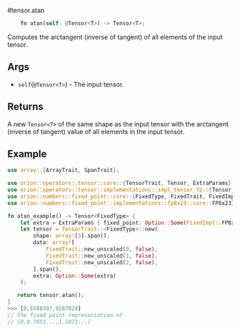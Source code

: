 #tensor.atan

```rust
    fn atan(self: @Tensor<T>) -> Tensor<T>;
```

Computes the arctangent (inverse of tangent) of all elements of the input tensor.

## Args

* `self`(`@Tensor<T>`) - The input tensor.


## Returns

A new `Tensor<T>` of the same shape as the input tensor with 
the arctangent (inverse of tangent) value of all elements in the input tensor.

## Example

```rust
use array::{ArrayTrait, SpanTrait};

use orion::operators::tensor::core::{TensorTrait, Tensor, ExtraParams};
use orion::operators::tensor::implementations::impl_tensor_fp::{Tensor_fp};
use orion::numbers::fixed_point::core::{FixedType, FixedTrait, FixedImpl};
use orion::numbers::fixed_point::implementations::fp8x23::core::FP8x23Impl;

fn atan_example() -> Tensor<FixedType> {
    let extra = ExtraParams { fixed_point: Option::Some(FixedImpl::FP8x23) };
    let tensor = TensorTrait::<FixedType>::new(
        shape: array![3].span(),
        data: array![
            FixedTrait::new_unscaled(0, false),
            FixedTrait::new_unscaled(1, false),
            FixedTrait::new_unscaled(2, false),
        ].span(),
        extra: Option::Some(extra)
    );

   return tensor.atan();
}
>>> [0,6588397,9287028]
// The fixed point representation of
// [0,0.7853...,1.1071...]
```
   